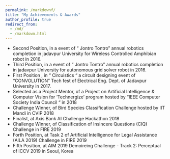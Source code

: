 ```yaml
---
permalink: /markdownf/
title: "My Achievements & Awards"
author_profile: true
redirect_from: 
  - /md/
  - /markdown.html
---
```


* Second Position, in a event of “ Jontro Tontro” annual robotics completion in jadavpur University for
Wireless Controlled Amphibian robot in 2016.
* Third Position, in a event of “ Jontro Tontro” annual robotics completion in jadavpur University for
autonomous grid solver robot in 2016.
* First Position , in “ Circuistics “ a circuit designing event of “CONVOLUTION” Tech fest of Electrical Eng.
Dept. of Jadavpur University in 2017.
* Selected as a Project Mentor, of a Project on Artificial Intelligence & Computer Vision for ‘Technergize’
program hosted by “IEEE Computer Society India Council “ in 2018
* Challenge Winner, of Bird Species Classification Challenge hosted by IIT Mandi in CVIP 2018
* Finalist, at Axis Bank AI Challenge Hackathon 2018
* Challenge Winner, of Classification of Insincere Questions (CIQ) Challenge in FIRE 2019
* Forth Position, at Task 2 of Artificial Intelligence for Legal Assistance (AILA 2019) Challenge in FIRE 2019
* Fifth Position, at AIM 2019 Demoireing Challenge - Track 2: Perceptual of ICCV 2019 in Seoul, Korea


